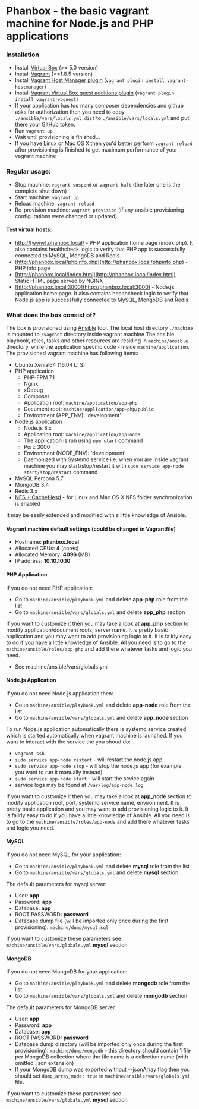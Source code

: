 # Phanbox - the basic vagrant machine for Node.js and PHP applications

### Installation

* Install [Virtual Box](https://www.virtualbox.org/wiki/Downloads) (>= 5.0 version)
* Install [Vagrant](https://www.vagrantup.com/downloads.html) (>=1.8.5 version)
* Install [Vagrant Host Manager plugin](https://github.com/devopsgroup-io/vagrant-hostmanager) (`vagrant plugin install vagrant-hostmanager`)
* Install [Vagrant Virtual Box guest additions plugin](https://github.com/dotless-de/vagrant-vbguest) (`vagrant plugin install vagrant-vbguest`)
* If your application has too many composer dependencies and github asks for authorization then you need to copy `./ansible/vars/locals.yml.dist` to `./ansible/vars/locals.yml` and put there your GitHub token.
* Run `vagrant up`
* Wait until provisioning is finished...
* If you have Linux or Mac OS X then you'd better perform `vagrant reload` after provisioning is finished to get maximum performance of your vagrant machine

### Regular usage:

* Stop machine: `vagrant suspend` or `vagrant halt` (the later one is the complete shut down)
* Start machine: `vagrant up`
* Reload machine: `vagrant reload`
* Re-provision machine: `vagrant provision` (if any ansible provisioning configurations were changed or updated)

#### Test virtual hosts:

* [http://[www].phanbox.local/](http://phanbox.local/) - PHP application home page (index.php). It also contains healthcheck logic to verify that PHP app is successfully connected to MySQL, MongoDB and Redis.
* [http://phanbox.local/phpinfo.php](http://phanbox.local/phpinfo.php) - PHP info page
* [http://phanbox.local/index.html](http://phanbox.local/index.html) - Static HTML page served by NGINX
* [http://phanbox.local:3000](http://phanbox.local:3000) - Node.js application home page. It also contains healthcheck logic to verify that Node.js app is successfully connected to MySQL, MongoDB and Redis.

### What does the box consist of?

The box is provisioned using [Ansible](https://www.ansible.com/) tool.
The local host directory `./machine` is mounted to `/vagrant` directory inside vagrant machine
The ansible playbook, roles, tasks and other resources are residing in `machine/ansible` directory, while the application specific code - inside `machine/application`.
The provisioned vagrant machine has following items:

* Ubuntu Xenial64 (16.04 LTS)
* PHP application
    - PHP-FPM 7.1
    - Nginx
    - xDebug
    - Composer
    - Application root: `machine/application/app-php`
    - Document root: `machine/application/app-php/public`
    - Environment (APP_ENV): 'development'
* Node.js application
    - Node.js 8.x
    - Application root: `machine/application/app-node`
    - The application is run using `npm start` command
    - Port: 3000
    - Environment (NODE_ENV): 'development'
    - Daemonized with Systemd service i.e. when you are inside vagrant machine you may start/stop/restart it with `sudo service app-node start/stop/restart` command
* MySQL Percona 5.7
* MongoDB 3.4
* Redis 3.x
* [NFS + Cachefilesd](http://chase-seibert.github.io/blog/2014/03/09/vagrant-cachefilesd.html) - for Linux and Mac OS X NFS folder synchronization is enabled

It may be easily extended and modified with a little knowledge of Ansible.

#### Vagrant machine default settings (could be changed in Vagrantfile)

- Hostname: **phanbox.local**
- Allocated CPUs: **4** (cores)
- Allocated Memory: **4096** (MB)
- IP address: **10.10.10.10**

#### PHP Application

If you do not need PHP application:

- Go to `machine/ansible/playbook.yml` and delete **app-php** role from the list
- Go to `machine/ansible/vars/globals.yml` and delete **app_php** section

If you want to customize it then you may take a look at **app_php** section to modify application/document roots, server name.
It is pretty basic application and you may want to add provisioning logic to it. It is failrly easy to do if you have a little knowledge of Ansible.
All you need is to go to the `machine/ansible/roles/app-php` and add there whatever tasks and logic you need.

- See machine/ansible/vars/globals.yml

#### Node.js Application

If you do not need Node.js application then:

- Go to `machine/ansible/playbook.yml` and delete **app-node** role from the list
- Go to `machine/ansible/vars/globals.yml` and delete **app_node** section

To run Node.js application automatically there is systemd service created which is started automatically when vagrant machine is launched.
If you want to interact with the service the you shoud do:

- `vagrant ssh`
- `sudo service app-node restart` - will restart the node.js app
- `sudo service app-node stop` - will stop the node.js app (for example, you want to run it manually instead)
- `sudo service app-node start` - will start the sevice again
- service logs may be found at `/var/log/app-node.log`

If you want to customize it then you may take a look at **app_node** section to modify application root, port, systemd service name, environment.
It is pretty basic application and you may want to add provisioning logic to it. It is failrly easy to do if you have a little knowledge of Ansible.
All you need is to go to the `machine/ansible/roles/app-node` and add there whatever tasks and logic you need.

#### MySQL

If you do not need MySQL for your application:

- Go to `machine/ansible/playbook.yml` and delete **mysql** role from the list
- Go to `machine/ansible/vars/globals.yml` and delete **mysql** section

The default parameters for mysql server:

- User: **app**
- Password: **app**
- Database: **app**
- ROOT PASSWORD: **password**
- Database dump file (will be imported only once during the first provisioning): `machine/dump/mysql.sql`

If you want to customize these parameters see `machine/ansible/vars/globals.yml` **mysql** section

#### MongoDB

If you do not need MongoDB for your application:

- Go to `machine/ansible/playbook.yml` and delete **mongodb** role from the list
- Go to `machine/ansible/vars/globals.yml` and delete **mongodb** section

The default parameters for MongoDB server:

- User: **app**
- Password: **app**
- Database: **app**
- ROOT PASSWORD: **password**
- Database dump directory (will be imported only once during the first provisioning): `machine/dump/mongodb` -
  this directory should contain 1 file per MongoDB collection where the file name is a collection name (with omitted .json extension)
- If your MongoDB dump was exported without [--jsonArray flag](https://docs.mongodb.com/manual/reference/program/mongoexport/#cmdoption-jsonarray) then you should set `dump_array_mode: true` in `machine/ansible/vars/globals.yml` file.

If you want to customize these parameters see `machine/ansible/vars/globals.yml` **mysql** section
